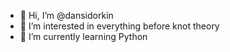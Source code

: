 - 👋 Hi, I’m @dansidorkin
- 👀 I’m interested in everything before knot theory
- 🌱 I’m currently learning Python

<!---
dansidorkin/dansidorkin is a ✨ special ✨ repository because its `README.md` (this file) appears on your GitHub profile.
You can click the Preview link to take a look at your changes.
--->
